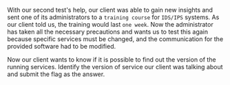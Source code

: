 With our second test's help, our client was able to gain new insights and sent one of its administrators to a `training course` for `IDS/IPS` systems. As our client told us, the training would last `one week`. Now the administrator has taken all the necessary precautions and wants us to test this again because specific services must be changed, and the communication for the provided software had to be modified.




Now our client wants to know if it is possible to find out the version of the running services. Identify the version of service our client was talking about and submit the flag as the answer.